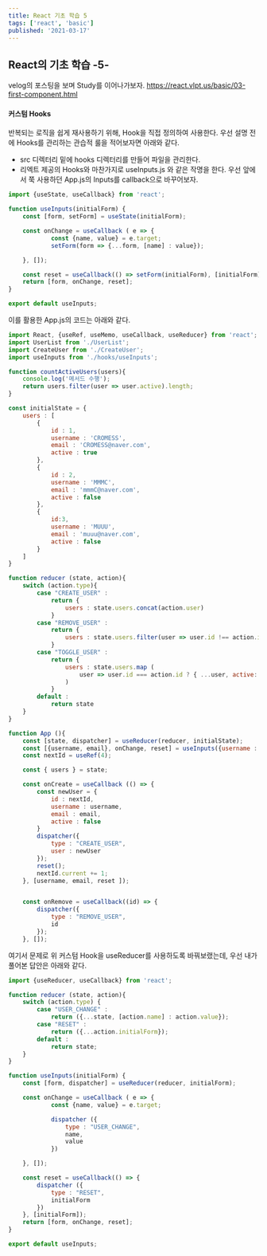 ```yaml
---
title: React 기초 학습 5
tags: ['react', 'basic']
published: '2021-03-17'
---
```


## React의 기초 학습 -5-
velog의 포스팅을 보며 Study를 이어나가보자.
https://react.vlpt.us/basic/03-first-component.html

#### 커스텀 Hooks
반복되는 로직을 쉽게 재사용하기 위해, Hook을 직접 정의하여 사용한다. 우선 설명 전에 Hooks를 관리하는 관습적 룰을 적어보자면 아래와 같다.
+ src 디렉터리 밑에 hooks 디렉터리를 만들어 파일을 관리한다.
+ 리엑트 제공의 Hooks와 마찬가지로 useInputs.js 와 같은 작명을 한다.
우선 앞에서 쭉 사용하던 App.js의 Inputs를 callback으로 바꾸어보자.
```javascript
import {useState, useCallback} from 'react';

function useInputs(initialForm) {
	const [form, setForm] = useState(initialForm);

	const onChange = useCallback ( e => {
			const {name, value} = e.target;
			setForm(form => {...form, [name] : value});

	}, []);

	const reset = useCallback(() => setForm(initialForm), [initialForm])
	return [form, onChange, reset];
}

export default useInputs;
```

이를 활용한 App.js의 코드는 아래와 같다.

```javascript
import React, {useRef, useMemo, useCallback, useReducer} from 'react';
import UserList from './UserList';
import CreateUser from './CreateUser';
import useInputs from './hooks/useInputs';

function countActiveUsers(users){
	console.log('메서드 수행');
	return users.filter(user => user.active).length;
}

const initialState = {
	users : [
		{
			id : 1,
			username : 'CROMESS',
			email : 'CROMESS@naver.com',
			active : true
		},
		{
			id : 2,
			username : 'MMMC',
			email : 'mmmC@naver.com',
			active : false
		},
		{
			id:3,
			username : 'MUUU',
			email : 'muuu@naver.com',
			active : false
		}
	]
}

function reducer (state, action){
	switch (action.type){
		case "CREATE_USER" :
			return {
				users : state.users.concat(action.user)
			}
		case "REMOVE_USER" :
			return {
				users : state.users.filter(user => user.id !== action.id )
			}
		case "TOGGLE_USER" :
			return {
				users : state.users.map (
					user => user.id === action.id ? { ...user, active: !user.active } : user
				)
			}
		default :
			return state
	}
}

function App (){
	const [state, dispatcher] = useReducer(reducer, initialState);
	const [{username, email}, onChange, reset] = useInputs({username : '', email : ''});
	const nextId = useRef(4);

	const { users } = state;

	const onCreate = useCallback (() => {
		const newUser = {
			id : nextId,
			username : username,
			email : email,
			active : false
		}
		dispatcher({
			type : "CREATE_USER",
			user : newUser
		});
		reset();
		nextId.current += 1;
	}, [username, email, reset ]);


	const onRemove = useCallback((id) => {
		dispatcher({
			type : "REMOVE_USER",
			id
		});
	}, []);
```

여기서 문제로 위 커스텀 Hook을 useReducer를 사용하도록 바꿔보랬는데, 우선 내가 풀어본 답안은 아래와 같다.

```javascript
import {useReducer, useCallback} from 'react';

function reducer (state, action){
	switch (action.type) {
		case "USER_CHANGE" :
			return ({...state, [action.name] : action.value});
		case "RESET" :
			return ({...action.initialForm});
		default :
			return state;
	}
}

function useInputs(initialForm) {
	const [form, dispatcher] = useReducer(reducer, initialForm);

	const onChange = useCallback ( e => {
			const {name, value} = e.target;

			dispatcher ({
				type : "USER_CHANGE",
				name,
				value
			})

	}, []);

	const reset = useCallback(() => {
		dispatcher ({
			type : "RESET",
			initialForm
		})
	}, [initialForm]);
	return [form, onChange, reset];
}

export default useInputs;
```
